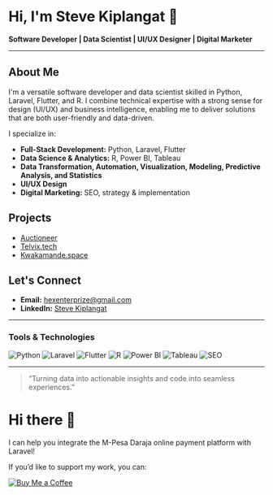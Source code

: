 # Hi, I'm Steve Kiplangat 👋

**Software Developer | Data Scientist | UI/UX Designer | Digital Marketer**

---

## About Me

I'm a versatile software developer and data scientist skilled in Python, Laravel, Flutter, and R. I combine technical expertise with a strong sense for design (UI/UX) and business intelligence, enabling me to deliver solutions that are both user-friendly and data-driven.

I specialize in:
- **Full-Stack Development:** Python, Laravel, Flutter
- **Data Science & Analytics:** R, Power BI, Tableau
- **Data Transformation, Automation, Visualization, Modeling, Predictive Analysis, and Statistics**
- **UI/UX Design**
- **Digital Marketing:** SEO, strategy & implementation

## Projects

- [Auctioneer](https://github.com/your-github-username/auctioneer)
- [Telvix.tech](https://telvix.tech)
- [Kwakamande.space](https://kwakamande.space)

## Let's Connect

- **Email:** hexenterprize@gmail.com
- **LinkedIn:** [Steve Kiplangat](https://www.linkedin.com/in/steve-kiplangat-59b03a354/)

---

### Tools & Technologies

![Python](https://img.shields.io/badge/Python-3776AB?style=flat&logo=python&logoColor=white)
![Laravel](https://img.shields.io/badge/Laravel-F55247?style=flat&logo=laravel&logoColor=white)
![Flutter](https://img.shields.io/badge/Flutter-02569B?style=flat&logo=flutter&logoColor=white)
![R](https://img.shields.io/badge/R-276DC3?style=flat&logo=r&logoColor=white)
![Power BI](https://img.shields.io/badge/Power_BI-F2C811?style=flat&logo=powerbi&logoColor=black)
![Tableau](https://img.shields.io/badge/Tableau-E97627?style=flat&logo=tableau&logoColor=white)
![SEO](https://img.shields.io/badge/SEO-4285F4?style=flat&logo=google&logoColor=white)

---

> “Turning data into actionable insights and code into seamless experiences.”

# Hi there 👋

I can help you integrate the M-Pesa Daraja online payment platform with Laravel!

If you’d like to support my work, you can:

[![Buy Me a Coffee](https://img.shields.io/badge/Buy%20Me%20a%20Coffee-orange?style=for-the-badge&logo=buy-me-a-coffee&logoColor=white)](https://coff.ee/hextech254)
